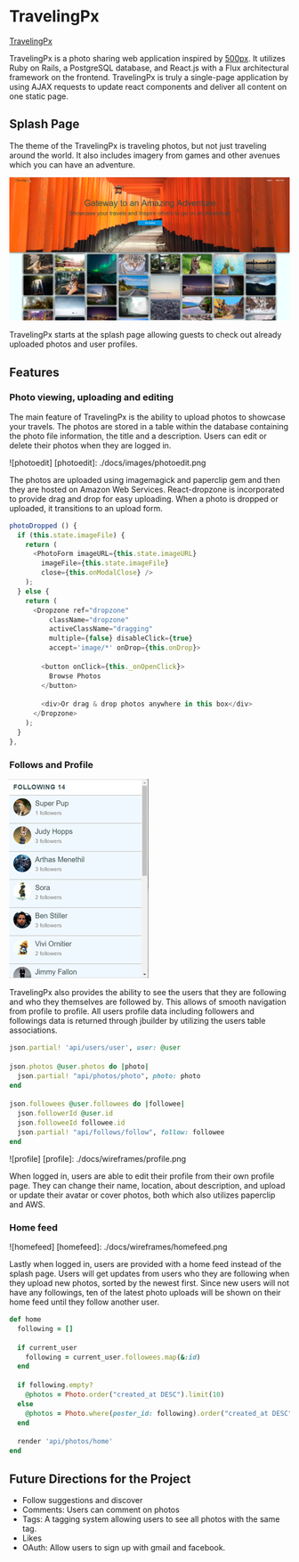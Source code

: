 # TravelingPx

[TravelingPx][heroku]

[heroku]: http://www.travelingpx.stream/

TravelingPx is a photo sharing web application inspired by [500px][500px-link]. It utilizes Ruby on Rails, a PostgreSQL database, and React.js with a Flux architectural framework on the frontend. TravelingPx is truly a single-page application by using AJAX requests to update react components and deliver all content on one static page.


## Splash Page
The theme of the TravelingPx is traveling photos, but not just traveling around the world. It also includes imagery from games and other avenues which you can have an adventure.

![splashpage]

[500px-link]: https://500px.com/
[splashpage]: ./docs/images/splashpage.png

TravelingPx starts at the splash page allowing guests to check out already uploaded photos and user profiles.

## Features

### Photo viewing, uploading and editing

The main feature of TravelingPx is the ability to upload photos to showcase your travels. The photos are stored in a table within the database containing the photo file information, the title and a description. Users can edit or delete their photos when they are logged in.

![photoedit]
[photoedit]: ./docs/images/photoedit.png

The photos are uploaded using imagemagick and paperclip gem and then they are hosted on Amazon Web Services. React-dropzone is incorporated to provide drag and drop for easy uploading. When a photo is dropped or uploaded, it transitions to an upload form.

```JavaScript
photoDropped () {
  if (this.state.imageFile) {
    return (
      <PhotoForm imageURL={this.state.imageURL}
        imageFile={this.state.imageFile}
        close={this.onModalClose} />
    );
  } else {
    return (
      <Dropzone ref="dropzone"
          className="dropzone"
          activeClassName="dragging"
          multiple={false} disableClick={true}
          accept='image/*' onDrop={this.onDrop}>

        <button onClick={this._onOpenClick}>
          Browse Photos
        </button>

        <div>Or drag & drop photos anywhere in this box</div>
      </Dropzone>
    );
  }
},
```

### Follows and Profile

![follow](./docs/wireframes/follows.png)

TravelingPx also provides the ability to see the users that they are following and who they themselves are followed by. This allows of smooth navigation from profile to profile. All users profile data including followers and followings data is returned through jbuilder by utilizing the users table associations.

```Ruby
json.partial! 'api/users/user', user: @user

json.photos @user.photos do |photo|
  json.partial! "api/photos/photo", photo: photo
end

json.followees @user.followees do |followee|
  json.followerId @user.id
  json.followeeId followee.id
  json.partial! "api/follows/follow", follow: followee
end
```

![profile]
[profile]: ./docs/wireframes/profile.png

When logged in, users are able to edit their profile from their own profile page. They can change their name, location, about description, and upload or update their avatar or cover photos, both which also utilizes paperclip and AWS.


### Home feed

![homefeed]
[homefeed]: ./docs/wireframes/homefeed.png

Lastly when logged in, users are provided with a home feed instead of the splash page. Users will get updates from users who they are following when they upload new photos, sorted by the newest first. Since new users will not have any followings, ten of the latest photo uploads will be shown on their home feed until they follow another user.

```Ruby
def home
  following = []

  if current_user
    following = current_user.followees.map(&:id)
  end

  if following.empty?
    @photos = Photo.order("created_at DESC").limit(10)
  else
    @photos = Photo.where(poster_id: following).order("created_at DESC")
  end

  render 'api/photos/home'
end
```

## Future Directions for the Project
  - Follow suggestions and discover
  - Comments: Users can comment on photos
  - Tags: A tagging system allowing users to see all photos with the same tag.
  - Likes
  - OAuth: Allow users to sign up with gmail and facebook.
